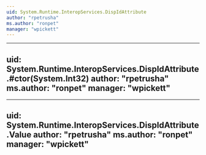 ```yaml
---
uid: System.Runtime.InteropServices.DispIdAttribute
author: "rpetrusha"
ms.author: "ronpet"
manager: "wpickett"
---
```


---
uid: System.Runtime.InteropServices.DispIdAttribute.#ctor(System.Int32)
author: "rpetrusha"
ms.author: "ronpet"
manager: "wpickett"
---

---
uid: System.Runtime.InteropServices.DispIdAttribute.Value
author: "rpetrusha"
ms.author: "ronpet"
manager: "wpickett"
---
